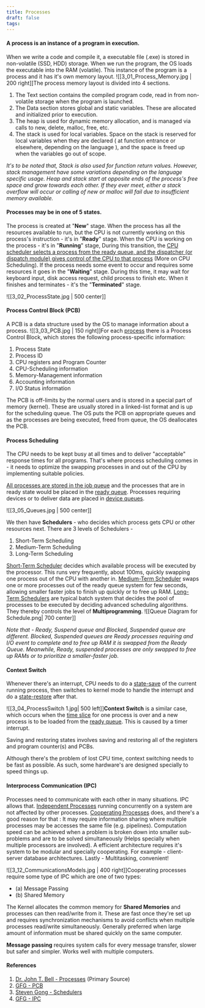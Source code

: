 ```yaml
---
title: Processes
draft: false
tags:
---
```

#### A process is an instance of a program in execution.

When we write a code and compile it, a executable file (.exe) is stored in non-volatile (SSD, HDD) storage.  When we run the program, the OS loads the executable into the RAM (volatile). This instance of the program is a process and it has it's own memory layout.
![[3_01_Process_Memory.jpg | 200 right]]The process memory layout is divided into 4 sections.

1. The Text section contains the compiled program code, read in from non-volatile storage when the program is launched.
2. The Data section stores global and static variables. These are allocated and initialized prior to execution.
3. The heap is used for dynamic memory allocation, and is managed via calls to new, delete, malloc, free, etc.
4. The stack is used for local variables. Space on the stack is reserved for local variables when they are declared ( at function entrance or elsewhere, depending on the language ), and the space is freed up when the variables go out of scope.

*It's to be noted that, Stack is also used for function return values. However, stack management have some variations depending on the language specific usage. Heap and stack start at opposite ends of the process's free space and grow towards each other. If they ever meet, either a stack overflow will occur or calling of new or malloc will fail due to insufficient memory available.*

#### Processes may be in one of 5 states.

The process is created at "**New**" stage. When the process has all the resources available to run, but the CPU is not currently working on this process's instruction - it's in "**Ready**" stage. When the CPU is working on the process - it's in "**Running**" stage, During this transition, the <u>CPU scheduler selects a process from the ready queue, and the dispatcher (or dispatch module) gives control of the CPU to that process</u> (More on CPU Scheduling). If the process needs some event to occur and requires some resources it goes in the "**Waiting**" stage. During this time, it may wait for keyboard input, disk access request, child process to finish etc.  When it finishes and terminates - it's the "**Terminated**" stage.

![[3_02_ProcessState.jpg | 500 center]]

#### Process Control Block (PCB)

A PCB is a data structure used by the OS to manage information about a process.
![[3_03_PCB.jpg | 150 right]]For each <u>process</u> there is a Process Control Block, which stores the following process-specific information:

1. Process State
2. Process ID
3. CPU registers and Program Counter
4. CPU-Scheduling information
5. Memory-Management information
6. Accounting information
7. I/O Status information

The PCB is off-limits by the normal users and is stored in a special part of memory (kernel). These are usually stored in a linked-list format and is up for the scheduling queue. The OS puts the PCB on appropriate queues and as the processes are being executed, freed from queue, the OS deallocates the PCB.

#### Process Scheduling

The CPU needs to be kept busy at all times and to deliver "acceptable" response times for all programs. That's where process scheduling comes in - it needs to optimize the swapping processes in and out of the CPU by implementing suitable policies.

<u>All processes are stored in the job queue</u> and the processes that are in ready state would be placed in  the <u>ready queue</u>. Processes requiring devices or to deliver data are placed in <u>device queues</u>.

![[3_05_Queues.jpg | 500 center]]

We then have **Schedulers** - who decides which process gets CPU or other resources next. There are 3 levels of Schedulers -

1. Short-Term Scheduling
2. Medium-Term Scheduling
3. Long-Term Scheduling

<u>Short-Term Scheduler</u> decides which available process will be executed by the processor. This runs very frequently, about 100ms, quickly swapping one process out of the CPU with another in.  <u>Medium-Term Scheduler</u> swaps one or more processes out of the ready queue system for few seconds, allowing smaller faster jobs to finish up quickly or to free up RAM. <u>Long-Term Schedulers</u> are typical batch system that decides the pool of processes to be executed by deciding advanced scheduling algorithms. They thereby controls the level of **Multiprogramming**.
![[Queue Diagram for Schedule.png| 700 center]]

*Note that - Ready, Suspend queue and Blocked, Suspended queue are different. Blocked, Suspended queues are Ready processes requiring and I/O event to complete and to free up RAM it is swapped from the Ready Queue. Meanwhile, Ready, suspended processes are only swapped to free up RAMs or to prioritize a smaller-faster job.*

#### Context Switch

Whenever there's an interrupt, CPU needs to do a <u>state-save</u> of the current running process, then switches to kernel mode to handle the interrupt and do a <u>state-restore</u> after that.

![[3_04_ProcessSwitch 1.jpg| 500 left]]**Context Switch** is a similar case, which occurs when the <u>time slice</u> for one process is over and a new process is to be loaded from the <u>ready queue</u>. This is caused by a timer interrupt.

Saving and restoring states involves saving and restoring all of the registers and program counter(s) and PCBs.

Although there's the problem of lost CPU time, context switching needs to be fast as possible. As such, some hardware's are designed specially to speed things up.

#### Interprocess Communication (IPC)

Processes need to communicate with each other in many situations. IPC allows that.
<u>Independent Processes</u> running concurrently on a system are not affected by other processes. <u>Cooperating Processes</u> does, and there's a good reason for that :
	It may require information sharing where multiple processes may be accesses the same file (e.g. pipelines). Computation speed can be achieved when a problem is broken down into smaller sub-problems and are to be solved simultaneously (Helps specially when multiple processors are involved).
	A efficient architecture requires it's system to be modular and specially cooperating. For example - client-server database architectures. Lastly - Multitasking, convenient!

![[3_12_CommunicationsModels.jpg | 400 right]]Cooperating processes require some type of IPC which are one of two types:

- (a) Message Passing
- (b) Shared Memory

The Kernel allocates the common memory for **Shared Memories**  and processes can then read/write from it. These are fast once they're set up and requires synchronization mechanisms to avoid conflicts when multiple processes read/write simultaneously. Generally preferred when large amount of information must be shared quickly on the same computer.

**Message passing** requires system calls for every message transfer, slower but safer and simpler. Works well with multiple computers.

#### References

1. [Dr. John T. Bell - Processes](https://www.cs.uic.edu/~jbell/CourseNotes/OperatingSystems/3_Processes.html) (Primary Source)
2. [GFG - PCB](https://www.geeksforgeeks.org/operating-systems/process-table-and-process-control-block-pcb/)
3. [Steven Gong - Schedulers](https://stevengong.co/notes/Scheduler)
4. [GFG - IPC](https://www.geeksforgeeks.org/operating-systems/inter-process-communication-ipc/)
